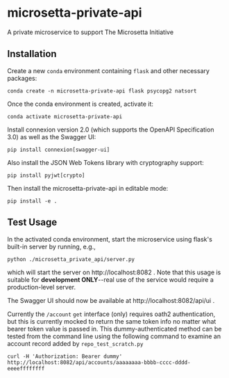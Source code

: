 # microsetta-private-api
A private microservice to support The Microsetta Initiative

## Installation
Create a new `conda` environment containing `flask` and other necessary packages:

`conda create -n microsetta-private-api flask psycopg2 natsort`

Once the conda environment is created, activate it:

`conda activate microsetta-private-api`

Install connexion version 2.0 (which supports the OpenAPI Specification 3.0) as well as the Swagger UI:

`pip install connexion[swagger-ui]`

Also install the JSON Web Tokens library with cryptography support:

`pip install pyjwt[crypto]`

Then install the microsetta-private-api in editable mode:

`pip install -e .`
 
## Test Usage

In the activated conda environment, start the microservice using flask's built-in server by running, e.g., 

`python ./microsetta_private_api/server.py`

which will start the server on http://localhost:8082 . Note that this usage is suitable for 
**development ONLY**--real use of the service would require a production-level server. 

The Swagger UI should now be available at http://localhost:8082/api/ui .

Currently the `/account` `get` interface (only) requires oath2 authentication, but this is currently mocked to return
the same token info no matter what bearer token value is passed in.  This dummy-authenticated method can be tested from 
the command line using the following command to examine an account record added by `repo_test_scratch.py`

`curl -H 'Authorization: Bearer dummy' http://localhost:8082/api/accounts/aaaaaaaa-bbbb-cccc-dddd-eeeeffffffff`



